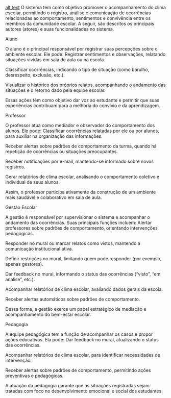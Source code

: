 [alt text](<diagrama_casos_de_uso.drawio (1).png>)
O sistema tem como objetivo promover o acompanhamento do clima escolar, permitindo o registro, análise e comunicação de ocorrências relacionadas ao comportamento, sentimentos e convivência entre os membros da comunidade escolar. A seguir, são descritos os principais autores (atores) e suas funcionalidades no sistema.

Aluno

O aluno é o principal responsável por registrar suas percepções sobre o ambiente escolar.
Ele pode:
Registrar sentimentos e observações, relatando situações vividas em sala de aula ou na escola.


Classificar ocorrências, indicando o tipo de situação (como barulho, desrespeito, exclusão, etc.).


Visualizar o histórico dos próprios relatos, acompanhando o andamento das situações e o retorno dado pela equipe escolar.


Essas ações têm como objetivo dar voz ao estudante e permitir que suas experiências contribuam para a melhoria do convívio e da aprendizagem.


Professor

O professor atua como mediador e observador do comportamento dos alunos.
Ele pode:
Classificar ocorrências relatadas por ele ou por alunos, para auxiliar na organização das informações.


Receber alertas sobre padrões de comportamento da turma, quando há repetição de ocorrências ou situações preocupantes.


Receber notificações por e-mail, mantendo-se informado sobre novos registros.


Gerar relatórios de clima escolar, analisando o comportamento coletivo e individual de seus alunos.


Assim, o professor participa ativamente da construção de um ambiente mais saudável e colaborativo em sala de aula.

Gestão Escolar

A gestão é responsável por supervisionar o sistema e acompanhar o andamento das ocorrências.
Suas principais funções incluem:
Alertar professores sobre padrões de comportamento, orientando intervenções pedagógicas.


Responder no mural ou marcar relatos como vistos, mantendo a comunicação institucional ativa.


Definir restrições no mural, limitando quem pode responder (por exemplo, apenas gestores).


Dar feedback no mural, informando o status das ocorrências (“visto”, “em análise”, etc.).


Acompanhar relatórios de clima escolar, avaliando dados gerais da escola.


Receber alertas automáticos sobre padrões de comportamento.


Dessa forma, a gestão exerce um papel estratégico de mediação e acompanhamento do bem-estar escolar.

Pedagogia

A equipe pedagógica tem a função de acompanhar os casos e propor ações educativas.
Ela pode:
Dar feedback no mural, atualizando o status das ocorrências.


Acompanhar relatórios de clima escolar, para identificar necessidades de intervenção.


Receber alertas sobre padrões de comportamento, permitindo ações preventivas e pedagógicas.


A atuação da pedagogia garante que as situações registradas sejam tratadas com foco no desenvolvimento emocional e social dos estudantes.
